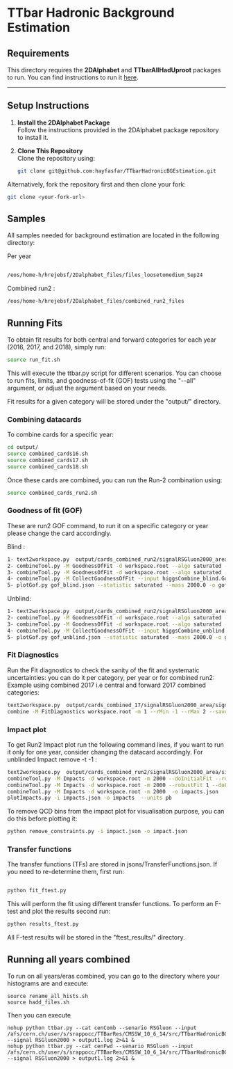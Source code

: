 # **TTbar Hadronic Background Estimation**

## **Requirements**
This directory requires the **2DAlphabet** and **TTbarAllHadUproot** packages to run. You can find instructions to run it [here](https://github.com/b2g-nano/TTbarAllHadUproot/tree/optimize). 

---

## **Setup Instructions**

1. **Install the 2DAlphabet Package**  
   Follow the instructions provided in the 2DAlphabet package repository to install it.

2. **Clone This Repository**  
   Clone the repository using:
   ```bash
   git clone git@github.com:hayfasfar/TTbarHadronicBGEstimation.git
   ``` 

Alternatively, fork the repository first and then clone your fork:
```bash
git clone <your-fork-url>
```

## **Samples**

All samples needed for background estimation are located in the following directory: 

Per year 
```bash

/eos/home-h/hrejebsf/2Dalphabet_files/files_loosetomedium_Sep24
```
Combined run2 :
```bash
/eos/home-h/hrejebsf/2Dalphabet_files/combined_run2_files
```


## **Running Fits**

To obtain fit results for both central and forward categories for each year (2016, 2017, and 2018), simply run:

```bash
source run_fit.sh
```
This will execute the ttbar.py script for different scenarios. You can choose to run fits, limits, and goodness-of-fit (GOF) tests using the "--all" argument, or adjust the argument based on your needs.

Fit results for a given category will be stored under the "output/" directory.

### Combining datacards

To combine cards for a specific year:

```bash
cd output/
source combined_cards16.sh
source combined_cards17.sh
source combined_cards18.sh
```
Once these cards are combined, you can run the Run-2 combination using:

```bash 
source combined_cards_run2.sh
```
### Goodness of fit (GOF) 

These are run2 GOF command, to run it on a specific category or year please change the card  accordingly. 

Blind : 

```bash
1- text2workspace.py  output/cards_combined_run2/signalRSGluon2000_area/signalRSGluon2000_card_combined.txt  -o workspace.root --channel-masks 
2- combineTool.py -M GoodnessOfFit -d workspace.root --algo saturated -n _blind  -m 2000 --setParameterRanges r=-5.0,5.0  --setParameters mask_Name1_Name1_cen16Pass_SIG=1,mask_Name1_Name2_fwd16Pass_SIG=1,mask_Name2_Name1_cen17Pass_SIG=1,mask_Name2_Name2_fwd17Pass_SIG=1,mask_Name3_Name1_cen18Pass_SIG=1,mask_Name3_Name2_fwd18Pass_SIG=1
3- combineTool.py -M GoodnessOfFit -d workspace.root --algo saturated -n _blind  -m 2000 --setParameterRanges r=-5.0,5.0 --toysFreq -t 200 -s -1 --setParameterRanges r=-5.0,5.0  -setParameters mask_Name1_Name1_cen16Pass_SIG=1,mask_Name1_Name2_fwd16Pass_SIG=1,mask_Name2_Name1_cen17Pass_SIG=1,mask_Name2_Name2_fwd17Pass_SIG=1,mask_Name3_Name1_cen18Pass_SIG=1,mask_Name3_Name2_fwd18Pass_SIG=1
4- combineTool.py -M CollectGoodnessOfFit --input higgsCombine_blind.GoodnessOfFit.mH2000.root higgsCombine_blind.GoodnessOfFit.mH2000.969972814.root -m 2000 -o gof_blind.json
5- plotGof.py gof_blind.json --statistic saturated --mass 2000.0 -o gof_plot_blind_run2 --title-right="Combined run2 blind"
```

Unblind: 
```bash
1- text2workspace.py  output/cards_combined_run2/signalRSGluon2000_area/signalRSGluon2000_card_combined.txt  -o workspace.root
2- combineTool.py -M GoodnessOfFit -d workspace.root --algo saturated -n _unblind  -m 2000 --setParameterRanges r=-5.0,5.0
3- combineTool.py -M GoodnessOfFit -d workspace.root --algo saturated -n _unblind  -m 2000 --setParameterRanges r=-5.0,5.0 --toysFreq -t 200 -s -1 
4- combineTool.py -M CollectGoodnessOfFit --input higgsCombine_unblind.GoodnessOfFit.mH2000.root higgsCombine_unblind.GoodnessOfFit.mH2000.969972814.root -m 2000 -o gof_unblind.json
5- plotGof.py gof_unblind.json --statistic saturated --mass 2000.0 -o gof_plot_unblind_run2 --title-right="Combined run2 unblind"
```
### Fit Diagnostics 
Run the Fit diagnostics to check the sanity of the fit and systematic uncertainties: you can do it per category, per year or for combined run2:
Example using combined 2017 i.e central and forward 2017 combined categories: 
```bash 
text2workspace.py  output/cards_combined_17/signalRSGluon2000_area/signalRSGluon2000_card.txt  -o workspace.root
combine -M FitDiagnostics workspace.root -m 1 --rMin -1 --rMax 2 --saveShapes --saveWithUncertainties -n .combined2017
```
### Impact plot

To get Run2 Impact plot run the following command lines, if you want to run it only for one year, consider changing the datacard accordingly. For unblinded Impact remove -t -1 : 
```bash
text2workspace.py  output/cards_combined_run2/signalRSGluon2000_area/signalRSGluon2000_card_combined.txt  -o workspace.root
combineTool.py -M Impacts -d workspace.root -m 2000 --doInitialFit --robustFit 1 --expectSignal=1 --rMin -1 --rMax 2  --cminDefaultMinimizerStrategy 0 --cminPreScan --cminPreFit 1  -t -1 
combineTool.py -M Impacts -d workspace.root -m 2000 --robustFit 1 --doFits --parallel 16 --expectSignal=1 --cminDefaultMinimizerStrategy 0 --cminPreScan --cminPreFit 1  --rMin -1 --rMax 2 -t -1  --job-mode condor
combineTool.py -M Impacts -d workspace.root -m 2000  -o impacts.json
plotImpacts.py -i impacts.json -o impacts  --units pb
```
To remove QCD bins from the impact plot for visualisation purpose, you can do this before plotting it: 
```bash
python remove_constraints.py -i impact.json -o impact.json
```

### Transfer functions 

The transfer functions (TFs) are stored in jsons/TransferFunctions.json. If you need to re-determine them, first run:

```bash 

python fit_ftest.py
```
This will perform the fit using different transfer functions. To perform an F-test and plot the results second run:

```bash 
python results_ftest.py
```
All F-test results will be stored in the "ftest_results/" directory.



## Running all years combined

To run on all years/eras combined, you can go to the directory where your histograms are and execute: 

```
source rename_all_hists.sh
source hadd_files.sh
```

Then you can execute

```
nohup python ttbar.py --cat cenComb --senario RSGluon --input /afs/cern.ch/user/s/srappocc/TTBarRes/CMSSW_10_6_14/src/TTbarHadronicBGEstimation/files_loosetomedium_Sep24_Comb --signal RSGluon2000 > output1.log 2>&1 &
nohup python ttbar.py --cat cenFwd --senario RSGluon --input /afs/cern.ch/user/s/srappocc/TTBarRes/CMSSW_10_6_14/src/TTbarHadronicBGEstimation/files_loosetomedium_Sep24_Comb --signal RSGluon2000 > output1.log 2>&1 &
```
